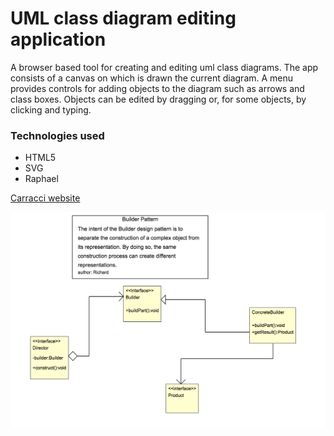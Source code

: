 # UML class diagram editing application

A browser based tool for creating and editing uml class diagrams. The app consists of a canvas on which is drawn the current diagram. A menu provides controls for adding objects to the diagram such as arrows and class boxes. Objects can be edited by dragging or, for some objects, by clicking and typing.

### Technologies used
* HTML5
* SVG
* Raphael

[Carracci website](http://carracci.richardhunter.co.uk)

![carracci screenshot](./screenshot.png)


